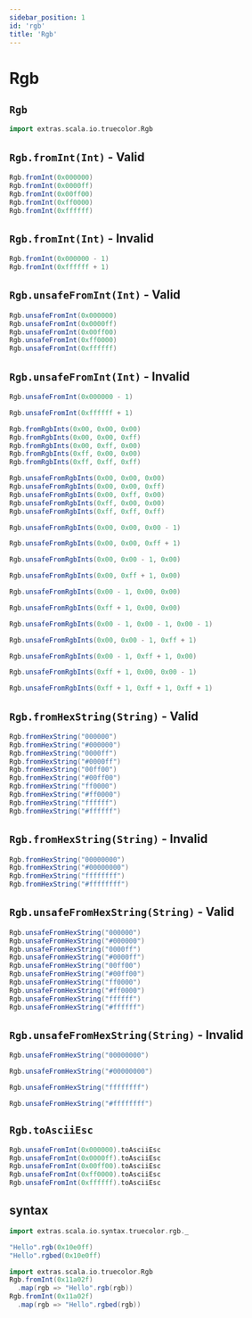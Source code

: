 ```yaml
---
sidebar_position: 1
id: 'rgb'
title: 'Rgb'
---
```


# Rgb

## `Rgb`

```scala mdoc:reset-object
import extras.scala.io.truecolor.Rgb
```

## `Rgb.fromInt(Int)` - Valid
```scala mdoc
Rgb.fromInt(0x000000)
Rgb.fromInt(0x0000ff)
Rgb.fromInt(0x00ff00)
Rgb.fromInt(0xff0000)
Rgb.fromInt(0xffffff)
```

## `Rgb.fromInt(Int)` - Invalid
```scala mdoc
Rgb.fromInt(0x000000 - 1)
Rgb.fromInt(0xffffff + 1)
```

## `Rgb.unsafeFromInt(Int)` - Valid
```scala mdoc
Rgb.unsafeFromInt(0x000000)
Rgb.unsafeFromInt(0x0000ff)
Rgb.unsafeFromInt(0x00ff00)
Rgb.unsafeFromInt(0xff0000)
Rgb.unsafeFromInt(0xffffff)
```

## `Rgb.unsafeFromInt(Int)` - Invalid
```scala mdoc:crash
Rgb.unsafeFromInt(0x000000 - 1)
```

```scala mdoc:crash
Rgb.unsafeFromInt(0xffffff + 1)
```

```scala mdoc
Rgb.fromRgbInts(0x00, 0x00, 0x00)
Rgb.fromRgbInts(0x00, 0x00, 0xff)
Rgb.fromRgbInts(0x00, 0xff, 0x00)
Rgb.fromRgbInts(0xff, 0x00, 0x00)
Rgb.fromRgbInts(0xff, 0xff, 0xff)
```

```scala mdoc
Rgb.unsafeFromRgbInts(0x00, 0x00, 0x00)
Rgb.unsafeFromRgbInts(0x00, 0x00, 0xff)
Rgb.unsafeFromRgbInts(0x00, 0xff, 0x00)
Rgb.unsafeFromRgbInts(0xff, 0x00, 0x00)
Rgb.unsafeFromRgbInts(0xff, 0xff, 0xff)
```

```scala mdoc:crash
Rgb.unsafeFromRgbInts(0x00, 0x00, 0x00 - 1)
```

```scala mdoc:crash
Rgb.unsafeFromRgbInts(0x00, 0x00, 0xff + 1)
```

```scala mdoc:crash
Rgb.unsafeFromRgbInts(0x00, 0x00 - 1, 0x00)
```

```scala mdoc:crash
Rgb.unsafeFromRgbInts(0x00, 0xff + 1, 0x00)
```

```scala mdoc:crash
Rgb.unsafeFromRgbInts(0x00 - 1, 0x00, 0x00)
```

```scala mdoc:crash
Rgb.unsafeFromRgbInts(0xff + 1, 0x00, 0x00)
```

```scala mdoc:crash
Rgb.unsafeFromRgbInts(0x00 - 1, 0x00 - 1, 0x00 - 1)
```

```scala mdoc:crash
Rgb.unsafeFromRgbInts(0x00, 0x00 - 1, 0xff + 1)
```

```scala mdoc:crash
Rgb.unsafeFromRgbInts(0x00 - 1, 0xff + 1, 0x00)
```

```scala mdoc:crash
Rgb.unsafeFromRgbInts(0xff + 1, 0x00, 0x00 - 1)
```

```scala mdoc:crash
Rgb.unsafeFromRgbInts(0xff + 1, 0xff + 1, 0xff + 1)
```


## `Rgb.fromHexString(String)` - Valid
```scala mdoc
Rgb.fromHexString("000000")
Rgb.fromHexString("#000000")
Rgb.fromHexString("0000ff")
Rgb.fromHexString("#0000ff")
Rgb.fromHexString("00ff00")
Rgb.fromHexString("#00ff00")
Rgb.fromHexString("ff0000")
Rgb.fromHexString("#ff0000")
Rgb.fromHexString("ffffff")
Rgb.fromHexString("#ffffff")
```

## `Rgb.fromHexString(String)` - Invalid
```scala mdoc
Rgb.fromHexString("00000000")
Rgb.fromHexString("#00000000")
Rgb.fromHexString("ffffffff")
Rgb.fromHexString("#ffffffff")
```


## `Rgb.unsafeFromHexString(String)` - Valid
```scala mdoc
Rgb.unsafeFromHexString("000000")
Rgb.unsafeFromHexString("#000000")
Rgb.unsafeFromHexString("0000ff")
Rgb.unsafeFromHexString("#0000ff")
Rgb.unsafeFromHexString("00ff00")
Rgb.unsafeFromHexString("#00ff00")
Rgb.unsafeFromHexString("ff0000")
Rgb.unsafeFromHexString("#ff0000")
Rgb.unsafeFromHexString("ffffff")
Rgb.unsafeFromHexString("#ffffff")
```

## `Rgb.unsafeFromHexString(String)` - Invalid
```scala mdoc:crash
Rgb.unsafeFromHexString("00000000")
```
```scala mdoc:crash
Rgb.unsafeFromHexString("#00000000")
```
```scala mdoc:crash
Rgb.unsafeFromHexString("ffffffff")
```
```scala mdoc:crash
Rgb.unsafeFromHexString("#ffffffff")
```


## `Rgb.toAsciiEsc`
```scala mdoc
Rgb.unsafeFromInt(0x000000).toAsciiEsc
Rgb.unsafeFromInt(0x0000ff).toAsciiEsc
Rgb.unsafeFromInt(0x00ff00).toAsciiEsc
Rgb.unsafeFromInt(0xff0000).toAsciiEsc
Rgb.unsafeFromInt(0xffffff).toAsciiEsc
```


## syntax

```scala mdoc:reset-object
import extras.scala.io.syntax.truecolor.rgb._
```
```scala mdoc
"Hello".rgb(0x10e0ff)
"Hello".rgbed(0x10e0ff)
```
```scala mdoc
import extras.scala.io.truecolor.Rgb
Rgb.fromInt(0x11a02f)
  .map(rgb => "Hello".rgb(rgb))
Rgb.fromInt(0x11a02f)
  .map(rgb => "Hello".rgbed(rgb))
```
